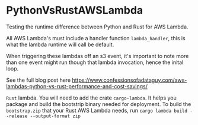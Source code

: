 # PythonVsRustAWSLambda
Testing the runtime difference between Python and Rust for AWS Lambda.

All AWS Lambda's must include a handler function `lambda_handler`, this is what
the lambda runtime will call be default. 

When triggering these lambdas off an s3 event, it's important to note more
than one event might run though that lambda invocation, hence the
inital loop.

See the full blog post here https://www.confessionsofadataguy.com/aws-lambdas-python-vs-rust-performance-and-cost-savings/

`Rust` lambda.
You will need to add the crate `cargo-lambda`. It helps you package and build
the bootstrip binary needed for deployment.
To build the `bootstrap.zip` that your Rust AWS Lambda needs, run `cargo lambda build --release --output-format zip`
